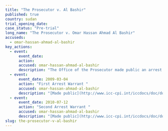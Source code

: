 ```yaml
---
title: "The Prosecutor v. Al Bashir"
published: true
country: sudan
trial_opening_date:
case_status: "Pre-trial"
long_name: "The Prosecutor v. Omar Hassan Ahmad Al Bashir"
accuseds:
  - omar-hassan-ahmad-al-bashir
key_actions:
  - event:
      event_date:
      action:
      accused: omar-hassan-ahmad-al-bashir
      description: "The Office of the Prosecutor made public an arrest warrant for Al Bashir on 4 March 2009. The Office of the Prosecutor made public a second arrest warrant on July 12, 2010. Accused remains [at-large](http://www.theguardian.com/world/2015/apr/27/sudan-bashir-elected-majority-vote)."
  - event:
      event_date: 2009-03-04
      action: "First Arrest Warrant "
      accused: omar-hassan-ahmad-al-bashir
      description: "[Made public](http://www.icc-cpi.int/iccdocs/doc/doc639078.pdf)"
  - event:
      event_date: 2010-07-12
      action: "Second Arrest Warrant "
      accused: omar-hassan-ahmad-al-bashir
      description: "[Made public](http://www.icc-cpi.int/iccdocs/doc/doc907140.pdf)"
slug: the-prosecutor-v-al-bashir
---
```

